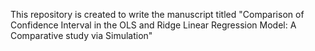 This repository is created to write the manuscript  titled "Comparison of Confidence Interval in the OLS and Ridge Linear Regression Model: A Comparative study via Simulation"
